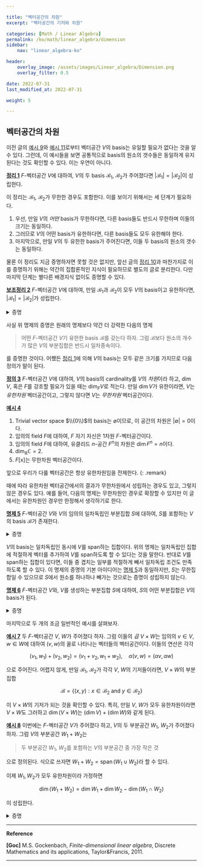 ```yaml
---

title: "벡터공간의 차원"
excerpt: "벡터공간의 기저와 차원"

categories: [Math / Linear Algebra]
permalink: /ko/math/linear_algebra/dimension
sidebar: 
    nav: "linear_algebra-ko"

header:
    overlay_image: /assets/images/Linear_algebra/Dimension.png
    overlay_filter: 0.5

date: 2022-07-31
last_modified_at: 2022-07-31

weight: 5

---
```


## 벡터공간의 차원

이전 글의 [예시 9](/ko/math/linear_algebra/basis#ex9)와 [예시 11](/ko/math/linear_algebra/basis#ex11)로부터 벡터공간 $V$의 basis는 유일할 필요가 없다는 것을 알 수 있다. 그런데, 이 예시들을 보면 공통적으로 basis의 원소의 갯수들은 동일하게 유지된다는 것도 확인할 수 있다. 이는 우연이 아니다.

<div class="proposition" markdown="1">

<ins id="thm1">**정리 1**</ins> $F$-벡터공간 $V$에 대하여, $V$의 두 basis $\mathcal{B}_1$, $\mathcal{B}_2$가 주어졌다면 $\lvert \mathcal{B}_1\rvert=\lvert \mathcal{B}_2\rvert$이 성립한다.

</div>

이 정리는 $\mathcal{B}_1$, $\mathcal{B}_2$가 무한한 경우도 포함한다. 이를 보이기 위해서는 세 단계가 필요하다.

1. 우선, 만일 $V$의 *어떤* basis가 무한하다면, 다른 basis들도 반드시 무한하며 이들의 크기는 동일하다.
2. 그러므로 $V$의 어떤 basis가 유한하다면, 다른 basis들도 모두 유한해야 한다.
3. 마지막으로, 만일 $V$의 두 유한한 basis가 주어진다면, 이들 두 basis의 원소의 갯수는 동일하다.

물론 이 정리도 지금 증명하자면 못할 것은 없지만, 앞선 글의 [정리 10](/ko/math/linear_algebra/basis#thm10)과 마찬가지로 이를 증명하기 위해는 약간의 집합론적인 지식이 필요하므로 별도의 글로 분리한다. 다만 마지막 단계는 별다른 배경지식 없이도 증명할 수 있다.

<div class="proposition" markdown="1">

<ins id="lem2">**보조정리 2**</ins> $F$-벡터공간 $V$에 대하여, 만일 $\mathcal{B}_1$과 $\mathcal{B}_2$이 모두 $V$의 basis이고 유한하다면, $\lvert \mathcal{B}_1\rvert=\lvert \mathcal{B}_2\rvert$가 성립한다.

</div>
<details class="proof" markdown="1">
<summary>증명</summary>

$\mathcal{B}_1=\\{v_1,v_2,\ldots, v_m\\}$, 그리고 $\mathcal{B}_2=\\{u_1,u_2,\ldots, u_n\\}$이라 하고, $m=n$임을 보여야 한다. 결론에 반하여 $m>n$이라 하자.

우선 $v_1\in V$이므로, $v_1$은 $u_1$, $u_2$, $\ldots$, $u_n$들의 일차결합으로 나타낼 수 있다. 따라서 [§벡터공간의 기저, 명제 6](/ko/math/linear_algebra/basis#pp6)에 의하여, 집합 $\\{v_1,u_1,u_2,\ldots, u_n\\}$은 일차종속이다. 즉, 모두 0은 아닌 스칼라들 $\beta_1$, $\alpha_1$, $\alpha_2$, $\ldots$, $\alpha_n$이 존재하여

$$\beta_1v_1+\alpha_1u_1+\alpha_2u_2+\cdots+\alpha_n u_n=0\tag{1}$$

이도록 할 수 있다. 여기서 $\beta_1$이 0이 될 수 없음은 자명하다. 만일 $\beta_1=0$이라면 위의 식은 

$$\alpha_1u_1+\alpha_2u_2+\cdots+\alpha_nu_n=0$$

이 되어, $u_1$, $u_2$, $\ldots$, $u_n$이 일차독립이라는 가정에 모순이기 때문이다. 또, 만일 모든 $\alpha_i$가 0이라면 $\beta_1v_1=0$인데, $\beta_1\neq 0$이므로 $v_1=0$이다. 이 경우 $\\{v_1, v_2, \ldots, v_m\\}$은 자명하게 일차종속이게 되므로, 어떤 0이 아닌 $\alpha_i$가 존재한다고 가정하자. 그럼 우리는 위의 식 (1)을 변형하여 다음의 식

$$u_i=\frac{\beta_1}{\alpha_i}v_1-\frac{\alpha_1}{\alpha_i}u_1-\cdots-\frac{\alpha_{i-1}}{\alpha_i}u_{i-1}-\frac{\alpha_{i+1}}{\alpha_i}u_{i+1}-\cdots-\frac{\alpha_n}{\alpha_i}u_n$$

을 얻는다. 따라서 만일 우리가 집합 $\\{v_1, u_1, u_2, \ldots, u_n\\}$에서 $u_i$를 빼더라도 이 집합은 여전히 $V$를 생성한다.  

한편, 이 집합은 일차독립이다. 어떠한 스칼라들 $\beta_1'$, $\alpha_1'$, $\ldots$, $\alpha_n'$에 대하여 

$$\beta_1'v_1+\alpha_1'u_1+\alpha_2'u_2+\cdots+\alpha_{i-1}'u_{i-1}+\alpha_{i+1}'u_{i+1}+\cdots+\alpha_n'u_n=0$$

이라고 한다면, 위에서와 같은 이유로 $\beta_1'\neq 0$이 되고, 따라서 

$$v_1=-\frac{\alpha_1'}{\beta_1'}u_1-\frac{\alpha_2'}{\beta_1'}u_2-\cdots-\frac{\alpha_{i-1}'}{\beta_1'}u_{i-1}-\frac{\alpha_{i+1}'}{\beta_1'}u_{i+1}-\cdots-\frac{\alpha_n'}{\beta_1'}u_n$$

을 앞선 식에 대입하면

$$0=\left(\frac{\alpha_1'\beta_1}{\alpha_i\beta_1'}+\frac{\alpha_1}{\alpha_i}\right)u_1+\cdots+\left(\frac{\alpha_{i-1}'\beta_1}{\alpha_i\beta_{i-1}'}+\frac{\alpha_{i-1}}{\alpha_i}\right)u_{i+1}+u_i+\left(\frac{\alpha_{i+1}'\beta_{i+1}}{\alpha_i\beta_{i+1}'}+\frac{\alpha_{i+1}}{\alpha_i}\right)u_{i+1}+\cdots+\left(\frac{\alpha_n'\beta_n}{\alpha_i\beta_n'}+\frac{\alpha_n}{\alpha_i}\right)u_n$$

을 얻는다. $u_i$의 계수가 $0$이 아니므로 이는 $\\{u_1,u_2,\ldots,u_n\\}$이 일차독립이라는 가정에 모순이다.

따라서 우리는 $V$의 새로운 basis $\\{v_1,u_1,u_2,\ldots,u_{i-1}, u_{i+1},\ldots, u_n\\}$을 얻었다. 일반성을 잃지 않고, 우리가 없앤 벡터가 $u_n$이었다고 한다면 이렇게 생긴 새 basis는 $\\{v_1, u_1, \ldots, u_{n-1}\\}$이다. 이제 다시 이 basis에 $v_2$를 넣어 $\\{v_2, v_1, u_1, u_2, \ldots, u_n\\}$을 생각하자.

$$\beta_2v_2+\beta_1v_1+\alpha_1u_1+\alpha_2u_2+\ldots+\alpha_{n-1}u_{n-1}=0$$

라 한다면 위와 같은 논리로 $\beta_2\neq 0$이고, $v_2=0$인 경우를 제외한다면 $\beta_1$, $\alpha_1$, $\ldots$, $\alpha_{n-1}$ 중 0이 아닌 계수가 존재한다. 

여기서 만일 $\beta_1$이 유일하게 0이 아닌 계수라면, 위의 식은 $\beta_2v_2+\beta_1v_1=0$이 되어 $\\{v_1,v_2\\}$가 일차종속이므로 증명이 끝난다.  

그렇지 않고 어떠한 $\alpha_i\neq 0$이 존재한다면, 우리는 위와 같은 과정을 반복하여 다시 새로운 basis $\\{v_2,v_1,u_1,u_2,\ldots,u_{n-2}\\}$를 얻는다.

이 과정을 반복하다보면 두 가지의 가능성이 있다. 

1. 만일 이 과정이 어디에선가 멈춘다면, 

    $$\beta_kv_k+\beta_{k-1}v_{k-1}+\cdots+\beta_1v_1=0$$
    
    이 될 것이므로 $\\{v_1,v_2,\ldots,v_m\\}$은 일차종속이다. 
2. 그렇지 않다면, $n$번을 반복한 후 우리는 원래의 basis $\\{u_1,u_2,\ldots, u_n\\}$을 새로운 basis $\\{v_1, v_2, \ldots, v_n\\}$으로 완전하게 교체할 것이다. 이 경우, $v_{n+1}\in V$는 $\\{v_1, v_2, \ldots, v_n\\}$들의 일차결합으로 표현할 수 있으므로 $\\{v_1,v_2,\ldots, v_{n+1}\\}$은 일차종속이고 따라서 $\\{v_1,v_2,\ldots, v_m\\}$ 또한 마찬가지이다. 

어떠한 경우든 $\\{v_1,v_2,\ldots, v_m\\}$는 일차종속이고, 따라서 basis가 될 수 없으므로 모순.

</details>

사실 위 명제의 증명은 원래의 명제보다 약간 더 강력한 다음의 명제

> 어떤 $F$-벡터공간 $V$기 유한한 basis $\mathcal{B}$를 갖는다 하자. 그럼 $\mathcal{B}$보다 원소의 개수가 많은 $V$의 부분집합은 반드시 일차종속이다.

를 증명한 것이다. 어쨌든 [정리 1](#thm1)에 의해 $V$의 basis는 모두 같은 크기를 가지므로 다음 정의가 말이 된다.

<div class="definition" markdown="1">

<ins id="df3">**정의 3**</ins> $F$-벡터공간 $V$에 대하여, $V$의 basis의 cardinality를 $V$의 *차원*이라 하고, $\operatorname{dim}V$, 혹은 $F$를 강조할 필요가 있을 때는 $\operatorname{dim}_FV$로 적는다. 만일 $\operatorname{dim}V$가 유한이라면, $V$는 *유한차원* 벡터공간이고, 그렇지 않다면 $V$는 *무한차원* 벡터공간이다.

</div>

<div class="example" markdown="1">

<ins id="ex4">**예시 4**</ins> 

1. Trivial vector space $\\{0\\}$의 basis는 $\emptyset$이므로, 이 공간의 차원은 $\lvert\emptyset\rvert=0$이다.
2. 임의의 field $F$에 대하여, $F$ 자기 자신은 1차원 $F$-벡터공간이다.
3. 임의의 field $F$에 대하여, 유클리드 $n$-공간 $F^n$의 차원은 $\operatorname{dim}F^n=n$이다.
4. $\operatorname{dim}_\mathbb{R}\mathbb{C}=2$. 
5. $F[\mathrm{x}]$는 무한차원 벡터공간이다.

</div>

앞으로 우리가 다룰 벡터공간은 항상 유한차원임을 전제한다. 
{: .remark}

때에 따라 유한차원 벡터공간에서의 결과가 무한차원에서 성립하는 경우도 있고, 그렇지 않은 경우도 있다. 예를 들어, 다음의 명제는 무한차원인 경우로 확장할 수 있지만 이 글에서는 유한차원인 경우만 한정해서 생각하기로 한다.

<div class="proposition" markdown="1">

<ins id="pp5">**명제 5**</ins> $F$-벡터공간 $V$와 $V$의 임의의 일차독립인 부분집합 $S$에 대하여, $S$를 포함하는 $V$의 basis $\mathcal{B}$가 존재한다.

</div>
<details class="proof" markdown="1">
<summary>증명</summary>

만약 $\operatorname{span}S=V$라면, 더 이상 증명할 것이 없다. 그렇지 않다면 $v\not\in\operatorname{span}S$인 $v\in V$가 존재한다. 이제 집합 $S_1=S\cup\\{v\\}$이라 하자. 그럼 $S_1$은 일차독립이다. 자명하게 $v\neq0$이며, 이제 $S_1$의 임의의 일차결합 

$$\sum_{s\in S_1} \alpha_ss=\sum_{s\in S}\alpha_ss+\alpha_vv=0$$  

이라 하면, $\alpha_v\neq 0$일 경우 $\alpha_vv$를 이항한 후 $-\alpha_v^{-1}$를 곱해주면 $v$를 $S$의 원소들의 일차결합으로 나타낼 수 있는데, 이는 $v$의 선택에 모순이기 때문이다. 따라서 $\alpha_v=0$이고, 그럼 $S$의 각 원소들은 일차독립이므로 $\alpha_x=0$이 모든 $x\in S$에 대해 성립한다. 따라서, $\alpha_x=0$이 모든 $x\in S_1$에 대해 성립한다.

이제 만일 $\operatorname{span}S_1=V$라면 다시 증명 끝이고, 그렇지 않다면 똑같은 방식으로 $S_2=S_1\cup\\{v'\\}$을 정의하여 반복할 수 있다. 물론 $S_2$가 일차독립이라는 것을 보여야 하지만, $v'$를 $V\setminus\operatorname{span}S_1$에서 뽑아왔기 때문에 이는 위에서 보인 것과 정확하게 같은 논리로 가능하다. 

이 과정은 앞선 [보조정리3](#lem3)에 의해 많아야 $\dim V$번째 과정 안에 끝나며, 이 과정이 끝날 때 우리는 원하는 basis $S_n$을 얻게 된다.

</details>

$V$의 basis는 일차독립인 동시에 $V$를 span하는 집합이다. 위의 명제는 일차독립인 집합에 적절하게 벡터를 추가하여 $V$를 span하도록 할 수 있다는 것을 말한다. 반대로 $V$를 span하는 집합이 있다면, 이들 중 겹치는 일부를 적절하게 빼서 일차독립 조건도 만족하도록 할 수 있다. 이 명제의 증명의 기본 아이디어는 [명제 5](#pp5)과 동일하지만, $S$는 무한집합일 수 있으므로 $S$에서 원소를 하나하나 빼가는 것으로는 증명이 성립하지 않는다.

<div class="proposition" markdown="1">

<ins id="pp6">**명제 6**</ins> $F$-벡터공간 $V$와, $V$를 생성하는 부분집합 $S$에 대하여, $S$의 어떤 부분집합은 $V$의 basis가 된다.

</div>
<details class="proof" markdown="1">
<summary>증명</summary>

$S_0=\emptyset$이라 하자. 그럼 $\operatorname{span}S_0=\\{0\\}$이다. 이제 $S\setminus\operatorname{span}S_0$의 원소 $s_1$을 택해 $S_1=\\{s_1\\}=S_0\cup\\{s_1\\}$이라 하고, 비슷하게 $S\setminus\operatorname{span}S_1$의 원소 $s_2$를 택해 $S_2=\\{s_1,s_2\\}=S_1\cup \\{s_2\\}$를 만드는 과정을 반복한다.

이렇게 얻어진 집합 $S_i$들은 정의에 의해 일차독립인 부분집합이 되며, $\operatorname{span}S_i$가 $S$와 같지 않은 한 $S_{i+1}$의 원소의 개수는 $S_i$보다 항상 하나 더 많다. 따라서 모든 $i < n = \dim V$에 대하여 $S\setminus\operatorname{span}S_i$가 공집합이 아니라는 것을 보이면 충분하다. 

자연수 $m$을 $S\setminus\operatorname{span}S_m=\emptyset$이도록 택하자. 즉 $S\subseteq\operatorname{span}S_m$이다. 이제 [§벡터공간의 기저, 보조정리 4](/ko/math/linear_algebra/basis#lem4)로부터 $\operatorname{span}$을 취하는 것은 집합 사이의 포함관계를 유지한다는 것을 알 수 있으므로

$$\operatorname{span}S\subseteq\operatorname{span}\bigl(\operatorname{span}S_m\bigr)$$

이고, 우변의 $\operatorname{span}S_m$은 이미 $V$의 부분공간이므로 같은 글의 [보조정리 3](/ko/math/linear_algebra/basis#lem3)으로부터 $\operatorname{span}\bigl(\operatorname{span}S\bigr)=\operatorname{span}S_m$임을 안다. 따라서

$$V=\operatorname{span}S\subseteq\operatorname{span}\bigl(\operatorname{span}S_m\bigr)=\operatorname{span}S_m$$

으로부터 $\operatorname{span}S_m=V$임을 안다. 

</details>

마지막으로 두 개의 조금 일반적인 예시를 살펴보자.

<div class="example" markdown="1">

<ins id="ex7">**예시 7**</ins> 두 $F$-벡터공간 $V$, $W$가 주어졌다 하자. 그럼 이들의 *곱* $V\times W$는 임의의 $v\in V$, $w\in W$에 대하여 $(v,w)$의 꼴로 나타나는 벡터들의 벡터공간이다. 이들의 연산은 각각

$$(v_1, w_1)+(v_2,w_2)=(v_1+v_2,w_1+w_2),\quad\alpha(v,w)=(\alpha v,\alpha w)$$

으로 주어진다. 어렵지 않게, 만일 $\mathcal{B}_1$, $\mathcal{B}_2$가 각각 $V$, $W$의 기저들이라면, $V\times W$의 부분집합

$$\mathcal{B}=\{(x, y): x\in \mathcal{B}_2\text{ and }y\in \mathcal{B}_2\}$$

이 $V\times W$의 기저가 되는 것을 확인할 수 있다. 특히, 만일 $V$, $W$가 모두 유한차원이라면 $V\times W$도 그러하고 $\dim(V\times W)$는 $(\dim V)+(\dim W)$와 같게 된다.

</div>

<div class="example" markdown="1">

<ins id="ex8">**예시 8**</ins> 이번에는 $F$-벡터공간 $V$가 주어졌다 하고, $V$의 두 부분공간 $W_1$, $W_2$가 주어졌다 하자. 그럼 $V$의 부분공간 $W_1+W_2$는 

> 두 부분공간 $W_1$, $W_2$를 포함하는 $V$의 부분공간 중 가장 작은 것

으로 정의된다. 식으로 쓰자면 $W_1+W_2=\operatorname{span}(W_1\cup W_2)$라 할 수 있다. 

이제 $W_1,W_2$가 모두 유한차원이라 가정하면

$$\dim(W_1+W_2)=\dim W_1+\dim W_2-\dim(W_1\cap W_2)$$

이 성립한다.

<details class="proof" markdown="1">
<summary>증명</summary>

$W_1,W_2$이 각각 $m$, $n$차원이라 하고, $W_1\cap W_2$가 $k$차원이라 하자. 그럼 $W_1\cap W_2$의 기저 $\mathcal{B}\_0=\\{x_1,\ldots, x_k\\}$가 존재한다. 이 집합은 $W_1$과 $W_2$의 일차독립인 부분집합이므로, 이 집합을 포함하는 $W_1$과 $W_2$의 기저가 각각 존재한다. 이들을 $\mathcal{B}\_1$과 $\mathcal{B}\_2$라 하자. 그럼 

$$\mathcal{B}_1=\{y_1,\ldots, y_m\},\quad \mathcal{B}_2=\{z_1,\ldots, z_n\},\qquad y_1=z_1=x_1,\ldots, y_k=z_k=x_k$$

라 할 수 있다. 이제 다음의 집합 

$$\mathcal{B}_1\cup\mathcal{B}_2=\{x_1=y_1,\ldots, x_k=y_k, \quad y_{k+1}, \ldots, y_m,\quad z_{k+1},\ldots, z_n\}$$

은 $W_1+W_2$를 생성한다. 뿐만 아니라 이 집합은 일차독립이다. 이를 보이기 위해

$$\alpha_1x_1+\cdots+\alpha_kx_k+\beta_{k+1}y_{k+1}+\cdots+\beta_{m}y_m+\gamma_{k+1}z_{k+1}+\cdots+\gamma_{n}z_n=0\tag{2}$$

이라 하자. $\alpha_i=\beta_i+\gamma_i$를 만족하는 임의의 스칼라들 $\beta_i$, $\gamma_i$ ($i\leq k$)들에 대하여, 

$$\beta_1y_1+\cdots+\beta_ky_k+\beta_{k+1}y_{k+1}+\cdots+\beta_{m}y_m=-\gamma_1z_1-\cdots-\gamma_kz_k-\gamma_{k+1}z_{k+1}-\cdots-\gamma_{n}z_n$$

으로 적으면 좌변은 $W_1$의 원소, 우변은 $W_2$의 원소이므로 이 공통의 벡터는 $W_1\cap W_2$의 원소이다. $\mathcal{B}\_0$이 $W_1\cap W_2$의 기저이므로, 적당한 스칼라들 $\alpha_i'$들을 다시 잡아

$$\beta_1y_1+\cdots+\beta_my_m=\alpha_1'x_1+\cdots+\alpha_k'x_k=-\gamma_1z_1-\cdots-\gamma_nz_n$$

로 적을 수 있다. 그런데 첫째 등식의 경우, $\alpha_i'x_i$들을 다시 좌변으로 넘겨서 $\beta_iy_i$들과 합쳐주면

$$(\beta_1-\alpha_1')y_1+\cdots+(\beta_k-\alpha_k')y_k+\beta_{k+1}y_{k+1}+\cdots+\beta_my_m=0$$

이 되므로, $\mathcal{B}\_1$의 일차독립성에 의해 계수들이 모두 0이고, 특히 $\beta_{k+1}=\cdots=\beta_m=0$이다. 마찬가지로 둘째 등식에서 $\gamma_{k+1}=\cdots=\gamma_n=0$이고, 그럼 (2)에서 남는 식은 $\alpha_1x_1+\cdots+\alpha_kx_k=0$뿐인데 $x_1,\ldots,x_k$는 $W_1\cap W_2$의 기저이므로 다시 일차독립성에 의해 이들도 모두 0이다. 즉, $\mathcal{B}\_1\cup\mathcal{B}\_2$는 $W_1+W_2$를 생성하는 일차독립인 부분집합이고 따라서 $W_1+W_2$의 기저이다. 이제

$$\dim(W_1+W_2)=\lvert\mathcal{B}_1\cup\mathcal{B}_2\rvert=\lvert\mathcal{B}_1\rvert+\lvert\mathcal{B}_2\rvert-\lvert\mathcal{B}_0\rvert=\dim W_1+\dim W_2-\dim(W_1\cap W_2).$$

</details>

</div>

---
**Reference**

**[Goc]** M.S. Gockenbach, *Finite-dimensional linear algebra*, Discrete Mathematics and its applications, Taylor&Francis, 2011.

---